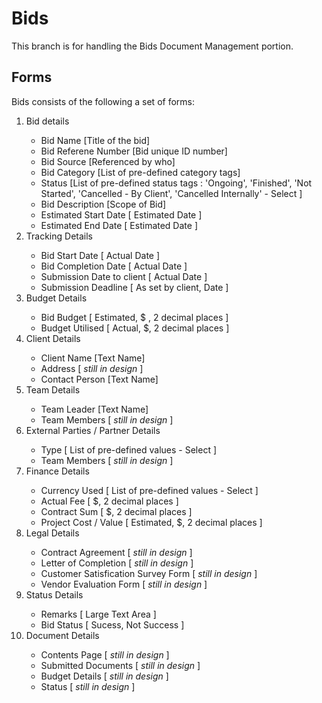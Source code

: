 # Bids
This branch is for handling the Bids Document Management portion.

## Forms
Bids consists of the following a set of forms:
<ol>
  <li>Bid details</li>
    <ul>
      <li> Bid Name [Title of the bid] </li>
      <li> Bid Referene Number [Bid unique ID number] </li>
      <li> Bid Source [Referenced by who] </li>
      <li> Bid Category [List of pre-defined category tags] </li>
      <li> Status [List of pre-defined status tags : 'Ongoing', 'Finished', 'Not Started', 'Cancelled - By Client', 'Cancelled Internally' - Select ]</li>
       <li> Bid Description [Scope of Bid] </li> 
       <li> Estimated Start Date [ Estimated Date ] </li>
       <li> Estimated End Date [ Estimated Date ] </li>
     </ul>
       
  <li>Tracking Details</li>
      <ul> 
        <li> Bid Start Date [ Actual Date ] </li>
        <li> Bid Completion Date [ Actual Date ] </li>
        <li> Submission Date to client [ Actual Date ] </li>
        <li> Submission Deadline [ As set by client, Date ] </li>
       </ul>
  
   <li>Budget Details</li>
      <ul>
        <li> Bid Budget [ Estimated, $ , 2 decimal places ] </li>
        <li> Budget Utilised [ Actual, $, 2 decimal places ] </li>
       </ul>

  <li>Client Details</li>
      <ul> 
        <li>Client Name [Text Name]</li> 
        <li>Address [ <i>still in design</i> ]</li> 
        <li>Contact Person [Text Name]</li> 
       </ul>       
   <li>Team Details</li>
      <ul> 
        <li>Team Leader [Text Name]</li> 
        <li>Team Members [ <i>still in design</i> ]</li>         
       </ul>   
   <li>External Parties / Partner Details </li>
      <ul> 
        <li>Type [ List of pre-defined values - Select ]</li> 
        <li>Team Members [ <i>still in design</i> ]</li>         
       </ul>       
    <li>Finance Details </li>
      <ul> 
        <li>Currency Used [ List of pre-defined values - Select ]</li> 
        <li>Actual Fee [ $, 2 decimal places ]</li>         
        <li>Contract Sum [ $, 2 decimal places ]</li>
        <li>Project Cost / Value [ Estimated, $, 2 decimal places ]</li>          
       </ul>
    <li>Legal Details </li>
      <ul> 
        <li>Contract Agreement [ <i>still in design</i> ]</li> 
        <li>Letter of Completion [ <i>still in design</i> ]</li>         
        <li>Customer Satisfication Survey Form [ <i>still in design</i> ]</li>
        <li>Vendor Evaluation Form [ <i>still in design</i> ]</li>          
       </ul>
    <li>Status Details </li>
      <ul> 
        <li>Remarks [ Large Text Area ]</li> 
        <li>Bid Status [ Sucess, Not Success ]</li>         
       </ul>
    <li>Document Details </li>
      <ul> 
        <li>Contents Page [ <i>still in design</i> ]</li> 
        <li>Submitted Documents [ <i>still in design</i> ]</li>         
        <li>Budget Details [ <i>still in design</i> ]</li>
        <li>Status [ <i>still in design</i> ]</li>                  
       </ul>
</ol>
